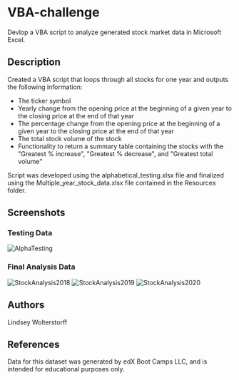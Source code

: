# VBA-challenge

Devlop a VBA script to analyze generated stock market data in Microsoft Excel.

## Description

Created a VBA script that loops through all stocks for one year and outputs the following information:
- The ticker symbol
- Yearly change from the opening price at the beginning of a given year to the closing price at the end of that year
- The percentage change from the opening price at the beginning of a given year to the closing price at the end of that year
- The total stock volume of the stock
- Functionality to return a summary table containing the stocks with the "Greatest % increase", "Greatest % decrease", and "Greatest total volume"

Script was developed using the alphabetical_testing.xlsx file and finalized using the Multiple_year_stock_data.xlsx file contained in the Resources folder.

## Screenshots

### Testing Data
![AlphaTesting](https://user-images.githubusercontent.com/113874979/219968241-249fa2cd-29c1-48d9-afcb-283d838de3b3.png)

### Final Analysis Data
![StockAnalysis2018](https://user-images.githubusercontent.com/113874979/219967860-6ecca9a3-5e4d-4891-a0ad-6173b167c26e.png)
![StockAnalysis2019](https://user-images.githubusercontent.com/113874979/219967874-c001b3e4-166e-4ae4-9373-974bcc1a1080.png)
![StockAnalysis2020](https://user-images.githubusercontent.com/113874979/219967881-e1a5ec50-a014-4281-a41b-055f1a63f2e6.png)

## Authors
Lindsey Wolterstorff

## References
Data for this dataset was generated by edX Boot Camps LLC, and is intended for educational purposes only.
